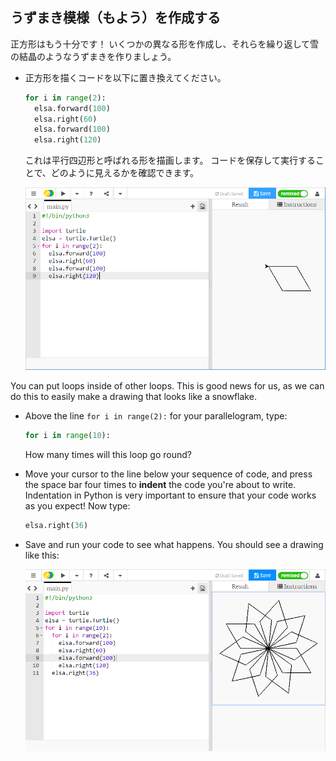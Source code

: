 ## うずまき模様（もよう）を作成する

正方形はもう十分です！ いくつかの異なる形を作成し、それらを繰り返して雪の結晶のようなうずまきを作りましょう。

- 正方形を描くコードを以下に置き換えてください。
    
    ```python
    for i in range(2):
      elsa.forward(100)
      elsa.right(60)
      elsa.forward(100)
      elsa.right(120)
    ```
    
    これは平行四辺形と呼ばれる形を描画します。 コードを保存して実行することで、どのように見えるかを確認できます。
    
    ![](images/parallelogram.png)

You can put loops inside of other loops. This is good news for us, as we can do this to easily make a drawing that looks like a snowflake.

- Above the line `for i in range(2):` for your parallelogram, type:
    
    ```python
    for i in range(10):
    ```
    
    How many times will this loop go round?

- Move your cursor to the line below your sequence of code, and press the space bar four times to **indent** the code you're about to write. Indentation in Python is very important to ensure that your code works as you expect! Now type:
    
    ```python
    elsa.right(36)
    ```

- Save and run your code to see what happens. You should see a drawing like this:
    
    ![](images/snowflake1.png)